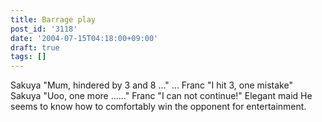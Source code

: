 ```yaml
---
title: Barrage play
post_id: '3118'
date: '2004-07-15T04:18:00+09:00'
draft: true
tags: []
---
```


Sakuya "Mum, hindered by 3 and 8 ..." ... Franc "I hit 3, one mistake" Sakuya "Uoo, one more ......" Franc "I can not continue!" Elegant maid He seems to know how to comfortably win the opponent for entertainment.
